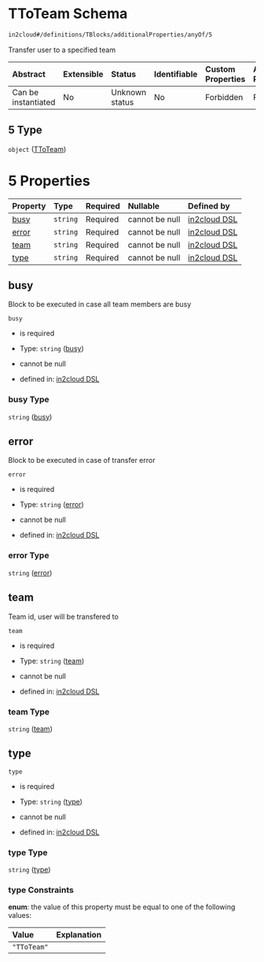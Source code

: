# TToTeam Schema

```txt
in2cloud#/definitions/TBlocks/additionalProperties/anyOf/5
```

Transfer user to a specified team

| Abstract            | Extensible | Status         | Identifiable | Custom Properties | Additional Properties | Access Restrictions | Defined In                                                                     |
| :------------------ | :--------- | :------------- | :----------- | :---------------- | :-------------------- | :------------------ | :----------------------------------------------------------------------------- |
| Can be instantiated | No         | Unknown status | No           | Forbidden         | Forbidden             | none                | [TDSLRoot.schema.json*](../schema/TDSLRoot.schema.json "open original schema") |

## 5 Type

`object` ([TToTeam](tdslroot-definitions-ttoteam.md))

# 5 Properties

| Property        | Type     | Required | Nullable       | Defined by                                                                                                        |
| :-------------- | :------- | :------- | :------------- | :---------------------------------------------------------------------------------------------------------------- |
| [busy](#busy)   | `string` | Required | cannot be null | [in2cloud DSL](tdslroot-definitions-ttoteam-properties-busy.md "in2cloud#/definitions/TToTeam/properties/busy")   |
| [error](#error) | `string` | Required | cannot be null | [in2cloud DSL](tdslroot-definitions-ttoteam-properties-error.md "in2cloud#/definitions/TToTeam/properties/error") |
| [team](#team)   | `string` | Required | cannot be null | [in2cloud DSL](tdslroot-definitions-ttoteam-properties-team.md "in2cloud#/definitions/TToTeam/properties/team")   |
| [type](#type)   | `string` | Required | cannot be null | [in2cloud DSL](tdslroot-definitions-ttoteam-properties-type.md "in2cloud#/definitions/TToTeam/properties/type")   |

## busy

Block to be executed in case all team members are busy

`busy`

*   is required

*   Type: `string` ([busy](tdslroot-definitions-ttoteam-properties-busy.md))

*   cannot be null

*   defined in: [in2cloud DSL](tdslroot-definitions-ttoteam-properties-busy.md "in2cloud#/definitions/TToTeam/properties/busy")

### busy Type

`string` ([busy](tdslroot-definitions-ttoteam-properties-busy.md))

## error

Block to be executed in case of transfer error

`error`

*   is required

*   Type: `string` ([error](tdslroot-definitions-ttoteam-properties-error.md))

*   cannot be null

*   defined in: [in2cloud DSL](tdslroot-definitions-ttoteam-properties-error.md "in2cloud#/definitions/TToTeam/properties/error")

### error Type

`string` ([error](tdslroot-definitions-ttoteam-properties-error.md))

## team

Team id, user will be transfered to

`team`

*   is required

*   Type: `string` ([team](tdslroot-definitions-ttoteam-properties-team.md))

*   cannot be null

*   defined in: [in2cloud DSL](tdslroot-definitions-ttoteam-properties-team.md "in2cloud#/definitions/TToTeam/properties/team")

### team Type

`string` ([team](tdslroot-definitions-ttoteam-properties-team.md))

## type



`type`

*   is required

*   Type: `string` ([type](tdslroot-definitions-ttoteam-properties-type.md))

*   cannot be null

*   defined in: [in2cloud DSL](tdslroot-definitions-ttoteam-properties-type.md "in2cloud#/definitions/TToTeam/properties/type")

### type Type

`string` ([type](tdslroot-definitions-ttoteam-properties-type.md))

### type Constraints

**enum**: the value of this property must be equal to one of the following values:

| Value       | Explanation |
| :---------- | :---------- |
| `"TToTeam"` |             |
